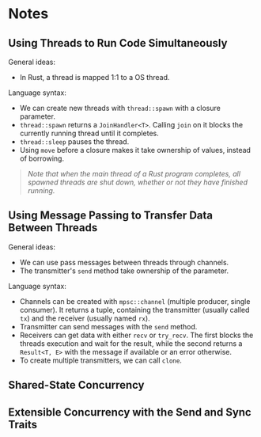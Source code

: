 # Notes

## Using Threads to Run Code Simultaneously

General ideas:
- In Rust, a thread is mapped 1:1 to a OS thread.

Language syntax:
- We can create new threads with `thread::spawn` with a closure parameter.
- `thread::spawn` returns a `JoinHandler<T>`. Calling `join` on it blocks
  the currently running thread until it completes.
- `thread::sleep` pauses the thread.
- Using `move` before a closure makes it take ownership of values, instead of
  borrowing.

> _Note that when the main thread of a Rust program completes, all spawned
> threads are shut down, whether or not they have finished running._

## Using Message Passing to Transfer Data Between Threads

General ideas:
- We can use pass messages between threads through channels.
- The transmitter's `send` method take ownership of the parameter.

Language syntax:
- Channels can be created with `mpsc::channel` (multiple producer, single
  consumer). It returns a tuple, containing the transmitter (usually called
  `tx`) and the receiver (usually named `rx`).
- Transmitter can send messages with the `send` method.
- Receivers can get data with either `recv` or `try_recv`. The first blocks
  the threads execution and wait for the result, while the second returns a
  `Result<T, E>` with the message if available or an error otherwise.
- To create multiple transmitters, we can call `clone`.

## Shared-State Concurrency

## Extensible Concurrency with the Send and Sync Traits